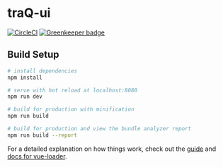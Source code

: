 # traQ-ui
[![CircleCI](https://circleci.com/gh/traPtitech/traQ_R-UI.svg?style=svg)](https://circleci.com/gh/traPtitech/traQ-UI) [![Greenkeeper badge](https://badges.greenkeeper.io/traPtitech/traQ-UI.svg)](https://greenkeeper.io/)

## Build Setup

``` bash
# install dependencies
npm install

# serve with hot reload at localhost:8080
npm run dev

# build for production with minification
npm run build

# build for production and view the bundle analyzer report
npm run build --report
```

For a detailed explanation on how things work, check out the [guide](http://vuejs-templates.github.io/webpack/) and [docs for vue-loader](http://vuejs.github.io/vue-loader).
